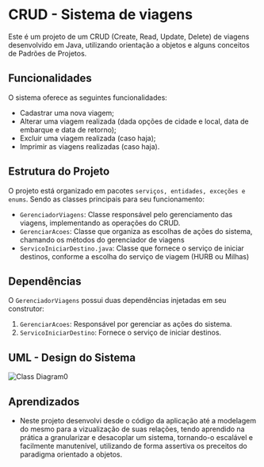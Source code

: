 # CRUD - Sistema de viagens

Este é um projeto de um CRUD (Create, Read, Update, Delete) de viagens desenvolvido em Java, utilizando orientação a objetos e alguns conceitos de Padrões de Projetos.

## Funcionalidades

O sistema oferece as seguintes funcionalidades:

- Cadastrar uma nova viagem;
- Alterar uma viagem realizada (dada opções de cidade e local, data de embarque e data de retorno);
- Excluir uma viagem realizada (caso haja);
- Imprimir as viagens realizadas (caso haja).

## Estrutura do Projeto

O projeto está organizado em pacotes `serviços, entidades, exceções e enums`. Sendo as classes principais para seu funcionamento: 

- `GerenciadorViagens`: Classe responsável pelo gerenciamento das viagens, implementando as operações do CRUD.
- `GerenciarAcoes`: Classe que organiza as escolhas de ações do sistema, chamando os métodos do gerenciador de viagens
- `ServicoIniciarDestino.java`: Classe que fornece o serviço de iniciar destinos, conforme a escolha do serviço de viagem (HURB ou Milhas)

## Dependências

O `GerenciadorViagens` possui duas dependências injetadas em seu construtor:

1. `GerenciarAcoes`: Responsável por gerenciar as ações do sistema.
2. `ServicoIniciarDestino`: Fornece o serviço de iniciar destinos.

## UML - Design do Sistema
![Class Diagram0](https://github.com/RayanArgolo03/java-crud-viagens/assets/113947677/e7281df4-2b4d-4e75-a2f7-bc1d3c9694e2)


## Aprendizados

- Neste projeto desenvolvi desde o código da aplicação até a modelagem do mesmo para a vizualização de suas relações, tendo aprendido na prática a granularizar e desacoplar um sistema, tornando-o escalável e facilmente manutenível, utilizando de forma assertiva os preceitos do paradigma orientado a objetos.




